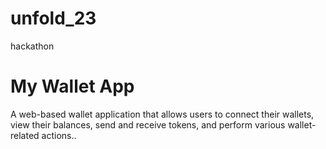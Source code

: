 # unfold_23
hackathon


# My Wallet App

A web-based wallet application that allows users to connect their wallets, view their balances, send and receive tokens, and perform various wallet-related actions..
